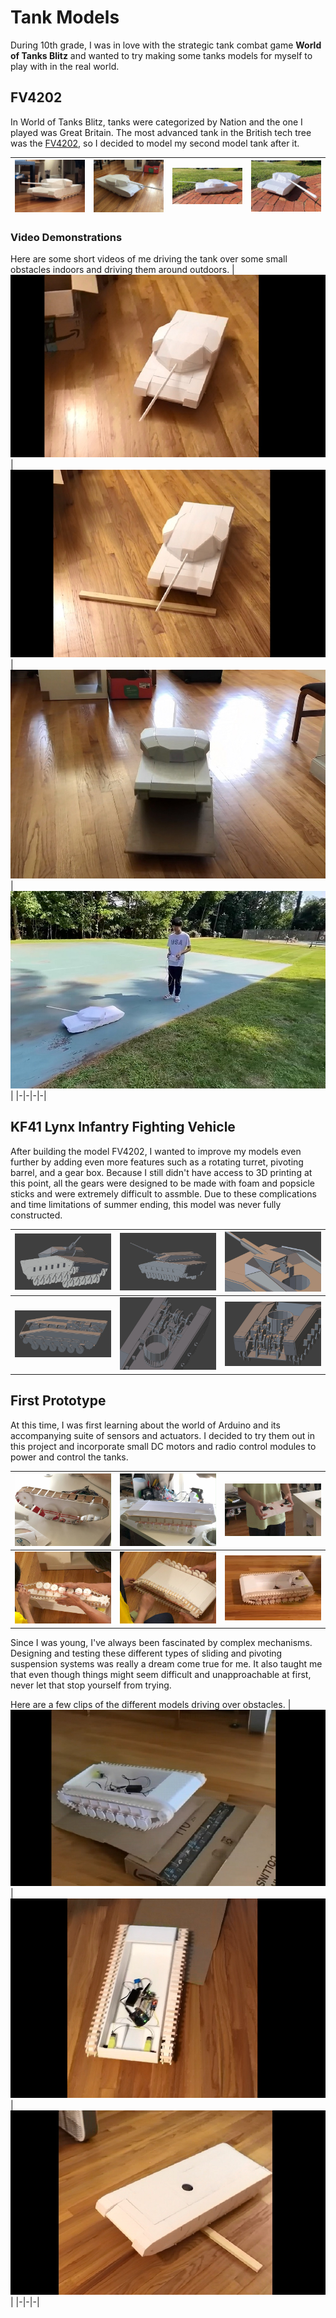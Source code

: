 # Tank Models

During 10th grade, I was in love with the strategic tank combat game **World of Tanks Blitz** and wanted to try making some tanks models for myself to play with in the real world.

## FV4202

In World of Tanks Blitz, tanks were categorized by Nation and the one I played was Great Britain. The most advanced tank in the British tech tree was the [FV4202](https://www.google.com/search?sca_esv=574320914&rlz=1C1ONGR_enUS1043US1043&sxsrf=AM9HkKm9PYcl9msLUvoJFeGoKd0TwWAUEQ:1697596318146&q=fv4202&tbm=isch&source=lnms&sa=X&sqi=2&ved=2ahUKEwi0hI-Mx_6BAxVSEVkFHcpNCEAQ0pQJegQIDhAB&biw=1920&bih=963&dpr=1), so I decided to model my second model tank after it.

|<img src="supp/MT_01.jpg"> | <img src="supp/MT_02.jpg">| <img src="supp/MT_03.jpg">|<img src="supp/MT_04.jpg">|
|-|-|-|-|

### Video Demonstrations

Here are some short videos of me driving the tank over some small obstacles indoors and driving them around outdoors.
|[![Watch the video](supp/VMT_02.jpg)](https://youtu.be/Jr-Uo1Vd39U)|[![Watch the video](supp/VMT_03.jpg)](https://youtu.be/oeZ-0BmFsXQ)|[![Watch the video](supp/VMT_04.jpg)](https://youtu.be/5BJnsn_qti4)|[![Watch the video](supp/VMT_01.jpg)](https://youtu.be/8mcwxQka-SE)|
|-|-|-|-|

## KF41 Lynx Infantry Fighting Vehicle

After building the model FV4202, I wanted to improve my models even further by adding even more features such as a rotating turret, pivoting barrel, and a gear box. Because I still didn't have access to 3D printing at this point, all the gears were designed to be made with foam and popsicle sticks and were extremely difficult to assmble. Due to these complications and time limitations of summer ending, this model was never fully constructed.

|<img src="supp/MTB_01.jpg"> | <img src="supp/MTB_02.jpg">| <img src="supp/MTB_03.jpg">|
|-|-|-|
|<img src="supp/MTB_04.jpg"> | <img src="supp/MTB_05.jpg">| <img src="supp/MTB_06.jpg">|

## First Prototype

At this time, I was first learning about the world of Arduino and its accompanying suite of sensors and actuators. I decided to try them out in this project and incorporate small DC motors and radio control modules to power and control the tanks.

|<img src="supp/TT_01.jpg"> | <img src="supp/TT_02.jpg">| <img src="supp/TT_05.jpg">|
|-|-|-|
|<img src="supp/TT_04.jpg"> | <img src="supp/TT_03.jpg">| <img src="supp/TT_06.jpg">|

Since I was young, I've always been fascinated by complex mechanisms. Designing and testing these different types of sliding and pivoting suspension systems was really a dream come true for me. It also taught me that even though things might seem difficult and unapproachable at first, never let that stop yourself from trying.

Here are a few clips of the different models driving over obstacles. 
|[![Watch the video](supp/VTR_01.jpg)](https://youtu.be/Vxs7pX9UMew)|[![Watch the video](supp/VTR_02.jpg)](https://youtu.be/O1RfTxst8CE)|[![Watch the video](supp/VTR_03.jpg)](https://youtu.be/wMOQQHEtaQ4)|
|-|-|-|